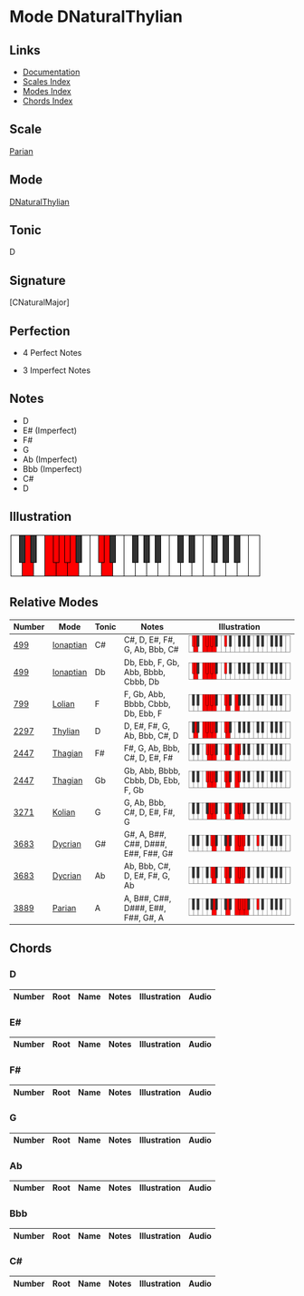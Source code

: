 # Mode DNaturalThylian

## Links

- [Documentation](index.md)
- [Scales Index](Scales.md)
- [Modes Index](Modes.md)
- [Chords Index](Chords.md)

## Scale

[Parian](ScaleParian.md)

## Mode

[DNaturalThylian](ModeDNaturalThylian.md)

## Tonic

D

## Signature

[CNaturalMajor]

## Perfection

 - 4 Perfect Notes

 - 3 Imperfect Notes

## Notes

- D
- E# (Imperfect)
- F#
- G
- Ab (Imperfect)
- Bbb (Imperfect)
- C#
- D

## Illustration

![DNaturalThylian](ModeDNaturalThylian.png)

## Relative Modes

| Number | Mode | Tonic | Notes | Illustration |
|--------|------|-------|-------|--------------|
| [499](https://ianring.com/musictheory/scales/499) | [Ionaptian](ModeIonaptian.md) | C# | C#, D, E#, F#, G, Ab, Bbb, C# | ![CSharpIonaptian](ModeCSharpIonaptian.png) |
| [499](https://ianring.com/musictheory/scales/499) | [Ionaptian](ModeIonaptian.md) | Db | Db, Ebb, F, Gb, Abb, Bbbb, Cbbb, Db | ![DFlatIonaptian](ModeDFlatIonaptian.png) |
| [799](https://ianring.com/musictheory/scales/799) | [Lolian](ModeLolian.md) | F | F, Gb, Abb, Bbbb, Cbbb, Db, Ebb, F | ![FNaturalLolian](ModeFNaturalLolian.png) |
| [2297](https://ianring.com/musictheory/scales/2297) | [Thylian](ModeThylian.md) | D | D, E#, F#, G, Ab, Bbb, C#, D | ![DNaturalThylian](ModeDNaturalThylian.png) |
| [2447](https://ianring.com/musictheory/scales/2447) | [Thagian](ModeThagian.md) | F# | F#, G, Ab, Bbb, C#, D, E#, F# | ![FSharpThagian](ModeFSharpThagian.png) |
| [2447](https://ianring.com/musictheory/scales/2447) | [Thagian](ModeThagian.md) | Gb | Gb, Abb, Bbbb, Cbbb, Db, Ebb, F, Gb | ![GFlatThagian](ModeGFlatThagian.png) |
| [3271](https://ianring.com/musictheory/scales/3271) | [Kolian](ModeKolian.md) | G | G, Ab, Bbb, C#, D, E#, F#, G | ![GNaturalKolian](ModeGNaturalKolian.png) |
| [3683](https://ianring.com/musictheory/scales/3683) | [Dycrian](ModeDycrian.md) | G# | G#, A, B##, C##, D###, E##, F##, G# | ![GSharpDycrian](ModeGSharpDycrian.png) |
| [3683](https://ianring.com/musictheory/scales/3683) | [Dycrian](ModeDycrian.md) | Ab | Ab, Bbb, C#, D, E#, F#, G, Ab | ![AFlatDycrian](ModeAFlatDycrian.png) |
| [3889](https://ianring.com/musictheory/scales/3889) | [Parian](ModeParian.md) | A | A, B##, C##, D###, E##, F##, G#, A | ![ANaturalParian](ModeANaturalParian.png) |

## Chords

### D

| Number | Root | Name | Notes | Illustration | Audio |
|--------|------|------|-------|--------------|-------|

### E#

| Number | Root | Name | Notes | Illustration | Audio |
|--------|------|------|-------|--------------|-------|

### F#

| Number | Root | Name | Notes | Illustration | Audio |
|--------|------|------|-------|--------------|-------|

### G

| Number | Root | Name | Notes | Illustration | Audio |
|--------|------|------|-------|--------------|-------|

### Ab

| Number | Root | Name | Notes | Illustration | Audio |
|--------|------|------|-------|--------------|-------|

### Bbb

| Number | Root | Name | Notes | Illustration | Audio |
|--------|------|------|-------|--------------|-------|

### C#

| Number | Root | Name | Notes | Illustration | Audio |
|--------|------|------|-------|--------------|-------|


